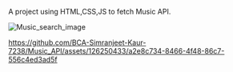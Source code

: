 A project using HTML,CSS,JS to fetch Music API.


![Music_search_image](https://github.com/BCA-Simranjeet-Kaur-7238/Music_API/assets/126250433/283b4a4e-fdae-4757-ab41-1a03be2e1e10)


https://github.com/BCA-Simranjeet-Kaur-7238/Music_API/assets/126250433/a2e8c734-8466-4f48-86c7-556c4ed3ad5f
